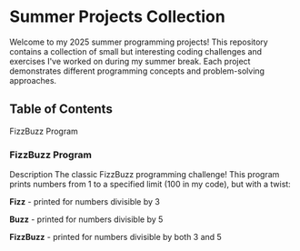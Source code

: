 # Summer Projects Collection

Welcome to my 2025 summer programming projects! This repository contains a collection of small but interesting coding challenges and exercises I've worked on during my summer break. Each project demonstrates different programming concepts and problem-solving approaches.

## Table of Contents
FizzBuzz Program


### FizzBuzz Program
Description
The classic FizzBuzz programming challenge! This program prints numbers from 1 to a specified limit (100 in my code), but with a twist:

**Fizz** - printed for numbers divisible by 3

**Buzz** - printed for numbers divisible by 5

**FizzBuzz** - printed for numbers divisible by both 3 and 5

